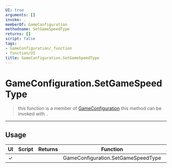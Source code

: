 ```yaml
---
UI: true
arguments: []
invoke: .
memberOf: GameConfiguration
methodname: SetGameSpeedType
returns: []
script: false
tags:
- GameConfiguration/_function
- function/UI
title: GameConfiguration.SetGameSpeedType
---
```

# GameConfiguration.SetGameSpeedType
> this function is a member of [GameConfiguration](civ-6/lua/GameConfiguration.md)
> this method can be invoked with `.`
-----
## Usage
|  UI | Script | Returns | Function | Arguments |
|:---:|:------:|-------:|:--------:|:---------|
|✓| ||GameConfiguration.SetGameSpeedType||
